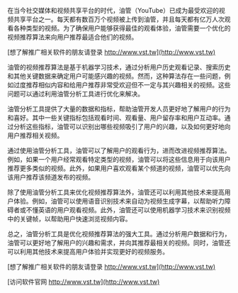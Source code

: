 在当今社交媒体和视频共享平台的时代，油管（YouTube）已成为最受欢迎的视频共享平台之一。每天都有数百万个视频被上传到油管，并且每天都有亿万人次观看各种类型的视频。为了确保用户能够获得最佳的观看体验，油管需要一个优化的视频推荐算法来向用户推荐最适合他们的视频。

[想了解推广相关软件的朋友请登录 http://www.vst.tw](http://www.vst.tw)

油管的视频推荐算法是基于机器学习技术，通过分析用户历史观看记录、搜索历史和其他关键数据来确定用户可能感兴趣的视频。然而，这种算法存在一些问题，例如过度推荐相似内容和给用户推荐非常受欢迎但不一定与其兴趣相关的视频。这些问题可以通过利用油管分析工具进行优化来解决。

油管分析工具提供了大量的数据和指标，帮助油管开发人员更好地了解用户的行为和喜好。其中一些关键指标包括观看时间、观看量、用户留存率和用户互动率。通过分析这些指标，油管可以识别出哪些视频吸引了用户的兴趣，以及如何更好地向用户推荐相关视频。

通过使用油管分析工具，油管可以了解用户的观看行为，进而改进视频推荐算法。例如，如果一个用户经常观看特定类型的视频，油管可以将这些信息用于向该用户推荐更多类似的视频。此外，如果用户喜欢观看某个频道的视频，油管可以优先向该用户推荐该频道发布的视频。

除了使用油管分析工具来优化视频推荐算法外，油管还可以利用其他技术来提高用户体验。例如，油管可以使用语音识别技术来自动为视频生成字幕，以帮助听力障碍者或不懂英语的用户观看视频。此外，油管还可以使用机器学习技术来识别视频中的关键帧，以帮助用户快速浏览视频内容。

总之，油管分析工具是优化视频推荐算法的强大工具。通过分析用户数据和行为，油管可以更好地了解用户的兴趣和需求，并向其推荐最相关的视频。同时，油管还可以利用其他技术来提高用户体验并实现更好的视频服务。

[想了解推广相关软件的朋友请登录 http://www.vst.tw](http://www.vst.tw)


[访问软件官网 http://www.vst.tw](http://www.vst.tw)
